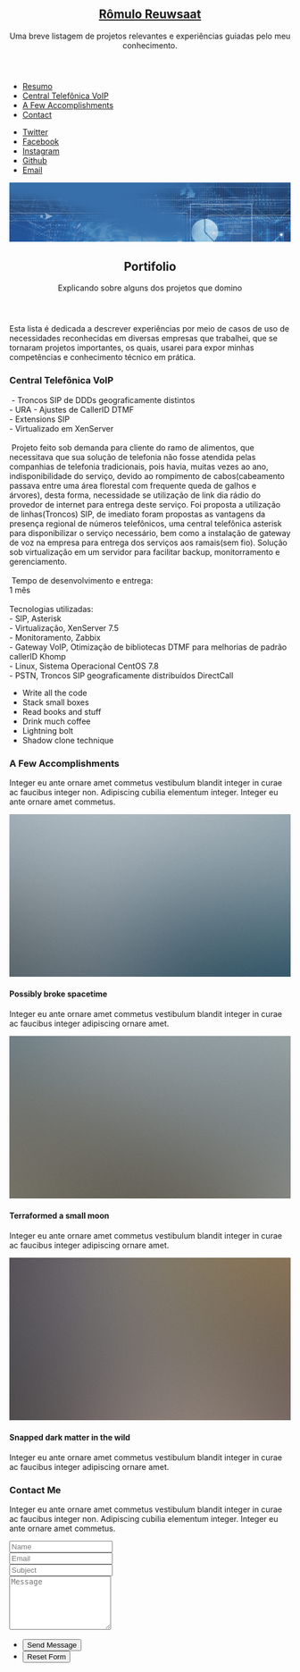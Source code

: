 <!DOCTYPE HTML>
<html>
    <body class="is-preload"> 
        <!-- Header -->         
        <section id="header"> 
            <header> <span class="image avatar"><img src="https://rr.meineautomatichaus.de/images/avatar.jpg" alt=""/></span> 
                <h1 id="logo"><a href="#">Rômulo Reuwsaat</a></h1> 
                <p>Uma breve listagem de projetos relevantes e experiências guiadas pelo meu conhecimento.</p> 
            </header>             
            <nav id="nav"> 
                <ul> 
                    <li>
                        <a href="#one" class="active">Resumo</a>
                    </li>                     
                    <li>
                        <a href="#two">Central Telefônica VoIP</a>
                    </li>                     
                    <li>
                        <a href="#three">A Few Accomplishments</a>
                    </li>                     
                    <li>
                        <a href="#four">Contact</a>
                    </li>                     
                </ul>                 
            </nav>             
            <footer> 
                <ul class="icons"> 
                    <li>
                        <a href="#" class="icon brands fa-twitter"><span class="label">Twitter</span></a>
                    </li>                     
                    <li>
                        <a href="#" class="icon brands fa-facebook-f"><span class="label">Facebook</span></a>
                    </li>                     
                    <li>
                        <a href="#" class="icon brands fa-instagram"><span class="label">Instagram</span></a>
                    </li>                     
                    <li>
                        <a href="#" class="icon brands fa-github"><span class="label">Github</span></a>
                    </li>                     
                    <li>
                        <a href="#" class="icon solid fa-envelope"><span class="label">Email</span></a>
                    </li>                     
                </ul>                 
            </footer>             
        </section>         
        <!-- Wrapper -->         
        <div id="wrapper"> 
            <!-- Main -->             
            <div id="main"> 
                <!-- One -->                 
                <section id="one"> 
                    <div class="image main" data-position="center"> 
                        <img src="images/banner.jpg" alt=""/> 
                    </div>                     
                    <div class="container"> 
                        <header class="major"> 
                            <h2>Portifolio</h2> 
                            <p>Explicando sobre alguns dos projetos que domino</p> 
                        </header>                         
                        <p>Esta lista é dedicada a descrever experiências por meio de casos de uso de necessidades reconhecidas em diversas empresas que trabalhei, que se tornaram projetos importantes, os quais, usarei para expor minhas competências e conhecimento técnico em prática.</p> 
                    </div>                     
                </section>                 
                <!-- Two -->                 
                <section id="two"> 
                    <div class="container"> 
                        <h3>Central Telefônica VoIP</h3> 
                        <p>&nbsp;- Troncos SIP de DDDs geograficamente distintos<br>- URA
- Ajustes de CallerID DTMF<br>- Extensions SIP<br>-  Virtualizado em XenServer<br><br>&nbsp;Projeto feito sob demanda para cliente do ramo de alimentos, que necessitava que sua solução de telefonia não fosse atendida pelas companhias de telefonia tradicionais, pois havia, muitas vezes ao ano, indisponibilidade do serviço, devido ao rompimento de cabos(cabeamento passava entre uma área florestal com frequente queda de galhos e árvores), desta forma, necessidade se utilização de link dia rádio do provedor de internet para entrega deste serviço.
Foi proposta a utilização de linhas(Troncos) SIP,  de imediato foram propostas as vantagens da presença regional de números telefônicos, uma central telefônica asterisk para disponibilizar o serviço necessário, bem como a instalação de gateway de voz na empresa para entrega dos serviços aos ramais(sem fio).
Solução sob virtualização em um servidor para facilitar backup, monitorramento e gerenciamento.<br><br>&nbsp;Tempo de desenvolvimento e entrega:<br>1 mês<br><br>Tecnologias utilizadas:<br>- SIP, Asterisk<br>- Virtualização, XenServer 7.5<br>- Monitoramento, Zabbix<br>- Gateway VoIP, Otimização de bibliotecas DTMF para melhorias de padrão callerID Khomp<br>- Linux, Sistema Operacional CentOS 7.8<br>- PSTN, Troncos SIP geograficamente distribuídos DirectCall</p> 
                        <ul class="feature-icons"> 
                            <li class="icon solid fa-code">Write all the code</li>                             
                            <li class="icon solid fa-cubes">Stack small boxes</li>                             
                            <li class="icon solid fa-book">Read books and stuff</li>                             
                            <li class="icon solid fa-coffee">Drink much coffee</li>                             
                            <li class="icon solid fa-bolt">Lightning bolt</li>                             
                            <li class="icon solid fa-users">Shadow clone technique</li>                             
                        </ul>                         
                    </div>                     
                </section>                 
                <!-- Three -->                 
                <section id="three"> 
                    <div class="container"> 
                        <h3>A Few Accomplishments</h3> 
                        <p>Integer eu ante ornare amet commetus vestibulum blandit integer in curae ac faucibus integer non. Adipiscing cubilia elementum integer. Integer eu ante ornare amet commetus.</p> 
                        <div class="features"> 
                            <article> <a href="#" class="image"><img src="images/pic01.jpg" alt=""/></a> 
                                <div class="inner"> 
                                    <h4>Possibly broke spacetime</h4> 
                                    <p>Integer eu ante ornare amet commetus vestibulum blandit integer in curae ac faucibus integer adipiscing ornare amet.</p> 
                                </div>                                 
                            </article>                             
                            <article> <a href="#" class="image"><img src="images/pic02.jpg" alt=""/></a> 
                                <div class="inner"> 
                                    <h4>Terraformed a small moon</h4> 
                                    <p>Integer eu ante ornare amet commetus vestibulum blandit integer in curae ac faucibus integer adipiscing ornare amet.</p> 
                                </div>                                 
                            </article>                             
                            <article> <a href="#" class="image"><img src="images/pic03.jpg" alt=""/></a> 
                                <div class="inner"> 
                                    <h4>Snapped dark matter in the wild</h4> 
                                    <p>Integer eu ante ornare amet commetus vestibulum blandit integer in curae ac faucibus integer adipiscing ornare amet.</p> 
                                </div>                                 
                            </article>                             
                        </div>                         
                    </div>                     
                </section>                 
                <!-- Four -->                 
                <section id="four"> 
                    <div class="container"> 
                        <h3>Contact Me</h3> 
                        <p>Integer eu ante ornare amet commetus vestibulum blandit integer in curae ac faucibus integer non. Adipiscing cubilia elementum integer. Integer eu ante ornare amet commetus.</p> 
                        <form method="post" action="#"> 
                            <div class="row gtr-uniform"> 
                                <div class="col-6 col-12-xsmall">
                                    <input type="text" name="name" id="name" placeholder="Name"/>
                                </div>                                 
                                <div class="col-6 col-12-xsmall">
                                    <input type="email" name="email" id="email" placeholder="Email"/>
                                </div>                                 
                                <div class="col-12">
                                    <input type="text" name="subject" id="subject" placeholder="Subject"/>
                                </div>                                 
                                <div class="col-12">
                                    <textarea name="message" id="message" placeholder="Message" rows="6"></textarea>
                                </div>                                 
                                <div class="col-12"> 
                                    <ul class="actions"> 
                                        <li>
                                            <input type="submit" class="primary" value="Send Message"/>
                                        </li>                                         
                                        <li>
                                            <input type="reset" value="Reset Form"/>
                                        </li>                                         
                                    </ul>                                     
                                </div>                                 
                            </div>                             
                        </form>                         
                    </div>                     
                </section>                 
                <!-- Five -->                 
                <!--
							<section id="five">
								<div class="container">
									<h3>Elements</h3>

									<section>
										<h4>Text</h4>
										<p>This is <b>bold</b> and this is <strong>strong</strong>. This is <i>italic</i> and this is <em>emphasized</em>.
										This is <sup>superscript</sup> text and this is <sub>subscript</sub> text.
										This is <u>underlined</u> and this is code: <code>for (;;) { ... }</code>. Finally, <a href="#">this is a link</a>.</p>
										<hr />
										<header>
											<h4>Heading with a Subtitle</h4>
											<p>Lorem ipsum dolor sit amet nullam id egestas urna aliquam</p>
										</header>
										<p>Nunc lacinia ante nunc ac lobortis. Interdum adipiscing gravida odio porttitor sem non mi integer non faucibus ornare mi ut ante amet placerat aliquet. Volutpat eu sed ante lacinia sapien lorem accumsan varius montes viverra nibh in adipiscing blandit tempus accumsan.</p>
										<header>
											<h5>Heading with a Subtitle</h5>
											<p>Lorem ipsum dolor sit amet nullam id egestas urna aliquam</p>
										</header>
										<p>Nunc lacinia ante nunc ac lobortis. Interdum adipiscing gravida odio porttitor sem non mi integer non faucibus ornare mi ut ante amet placerat aliquet. Volutpat eu sed ante lacinia sapien lorem accumsan varius montes viverra nibh in adipiscing blandit tempus accumsan.</p>
										<hr />
										<h2>Heading Level 2</h2>
										<h3>Heading Level 3</h3>
										<h4>Heading Level 4</h4>
										<h5>Heading Level 5</h5>
										<h6>Heading Level 6</h6>
										<hr />
										<h5>Blockquote</h5>
										<blockquote>Fringilla nisl. Donec accumsan interdum nisi, quis tincidunt felis sagittis eget tempus euismod. Vestibulum ante ipsum primis in faucibus vestibulum. Blandit adipiscing eu felis iaculis volutpat ac adipiscing accumsan faucibus. Vestibulum ante ipsum primis in faucibus lorem ipsum dolor sit amet nullam adipiscing eu felis.</blockquote>
										<h5>Preformatted</h5>
										<pre><code>i = 0;

while (!deck.isInOrder()) {
    print 'Iteration ' + i;
    deck.shuffle();
    i++;
}

print 'It took ' + i + ' iterations to sort the deck.';</code></pre>
									</section>

									<section>
										<h4>Lists</h4>
										<div class="row">
											<div class="col-6 col-12-xsmall">
												<h5>Unordered</h5>
												<ul>
													<li>Dolor pulvinar etiam magna etiam.</li>
													<li>Sagittis adipiscing lorem eleifend.</li>
													<li>Felis enim feugiat dolore viverra.</li>
												</ul>
												<h5>Alternate</h5>
												<ul class="alt">
													<li>Dolor pulvinar etiam magna etiam.</li>
													<li>Sagittis adipiscing lorem eleifend.</li>
													<li>Felis enim feugiat dolore viverra.</li>
												</ul>
											</div>
											<div class="col-6 col-12-xsmall">
												<h5>Ordered</h5>
												<ol>
													<li>Dolor pulvinar etiam magna etiam.</li>
													<li>Etiam vel felis at lorem sed viverra.</li>
													<li>Felis enim feugiat dolore viverra.</li>
													<li>Dolor pulvinar etiam magna etiam.</li>
													<li>Etiam vel felis at lorem sed viverra.</li>
													<li>Felis enim feugiat dolore viverra.</li>
												</ol>
												<h5>Icons</h5>
												<ul class="icons">
													<li><a href="#" class="icon brands fa-twitter"><span class="label">Twitter</span></a></li>
													<li><a href="#" class="icon brands fa-facebook-f"><span class="label">Facebook</span></a></li>
													<li><a href="#" class="icon brands fa-instagram"><span class="label">Instagram</span></a></li>
													<li><a href="#" class="icon brands fa-github"><span class="label">Github</span></a></li>
													<li><a href="#" class="icon brands fa-dribbble"><span class="label">Dribbble</span></a></li>
													<li><a href="#" class="icon brands fa-tumblr"><span class="label">Tumblr</span></a></li>
												</ul>
											</div>
										</div>
										<h5>Actions</h5>
										<ul class="actions">
											<li><a href="#" class="button primary">Default</a></li>
											<li><a href="#" class="button">Default</a></li>
											<li><a href="#" class="button alt">Default</a></li>
										</ul>
										<ul class="actions small">
											<li><a href="#" class="button primary small">Small</a></li>
											<li><a href="#" class="button small">Small</a></li>
											<li><a href="#" class="button alt small">Small</a></li>
										</ul>
										<div class="row">
											<div class="col-3 col-6-medium col-12-xsmall">
												<ul class="actions stacked">
													<li><a href="#" class="button primary">Default</a></li>
													<li><a href="#" class="button">Default</a></li>
													<li><a href="#" class="button alt">Default</a></li>
												</ul>
											</div>
											<div class="col-3 col-6 col-12-xsmall">
												<ul class="actions stacked">
													<li><a href="#" class="button primary small">Small</a></li>
													<li><a href="#" class="button small">Small</a></li>
													<li><a href="#" class="button alt small">Small</a></li>
												</ul>
											</div>
											<div class="col-3 col-6-medium col-12-xsmall">
												<ul class="actions stacked">
													<li><a href="#" class="button primary fit">Default</a></li>
													<li><a href="#" class="button fit">Default</a></li>
													<li><a href="#" class="button alt fit">Default</a></li>
												</ul>
											</div>
											<div class="col-3 col-6-medium col-12-xsmall">
												<ul class="actions stacked">
													<li><a href="#" class="button primary small fit">Small</a></li>
													<li><a href="#" class="button small fit">Small</a></li>
													<li><a href="#" class="button alt small fit">Small</a></li>
												</ul>
											</div>
										</div>
									</section>

									<section>
										<h4>Table</h4>
										<h5>Default</h5>
										<div class="table-wrapper">
											<table>
												<thead>
													<tr>
														<th>Name</th>
														<th>Description</th>
														<th>Price</th>
													</tr>
												</thead>
												<tbody>
													<tr>
														<td>Item One</td>
														<td>Ante turpis integer aliquet porttitor.</td>
														<td>29.99</td>
													</tr>
													<tr>
														<td>Item Two</td>
														<td>Vis ac commodo adipiscing arcu aliquet.</td>
														<td>19.99</td>
													</tr>
													<tr>
														<td>Item Three</td>
														<td> Morbi faucibus arcu accumsan lorem.</td>
														<td>29.99</td>
													</tr>
													<tr>
														<td>Item Four</td>
														<td>Vitae integer tempus condimentum.</td>
														<td>19.99</td>
													</tr>
													<tr>
														<td>Item Five</td>
														<td>Ante turpis integer aliquet porttitor.</td>
														<td>29.99</td>
													</tr>
												</tbody>
												<tfoot>
													<tr>
														<td colspan="2"></td>
														<td>100.00</td>
													</tr>
												</tfoot>
											</table>
										</div>

										<h5>Alternate</h5>
										<div class="table-wrapper">
											<table class="alt">
												<thead>
													<tr>
														<th>Name</th>
														<th>Description</th>
														<th>Price</th>
													</tr>
												</thead>
												<tbody>
													<tr>
														<td>Item One</td>
														<td>Ante turpis integer aliquet porttitor.</td>
														<td>29.99</td>
													</tr>
													<tr>
														<td>Item Two</td>
														<td>Vis ac commodo adipiscing arcu aliquet.</td>
														<td>19.99</td>
													</tr>
													<tr>
														<td>Item Three</td>
														<td> Morbi faucibus arcu accumsan lorem.</td>
														<td>29.99</td>
													</tr>
													<tr>
														<td>Item Four</td>
														<td>Vitae integer tempus condimentum.</td>
														<td>19.99</td>
													</tr>
													<tr>
														<td>Item Five</td>
														<td>Ante turpis integer aliquet porttitor.</td>
														<td>29.99</td>
													</tr>
												</tbody>
												<tfoot>
													<tr>
														<td colspan="2"></td>
														<td>100.00</td>
													</tr>
												</tfoot>
											</table>
										</div>
									</section>

									<section>
										<h4>Buttons</h4>
										<ul class="actions">
											<li><a href="#" class="button primary">Primary</a></li>
											<li><a href="#" class="button">Default</a></li>
											<li><a href="#" class="button alt">Alternate</a></li>
										</ul>
										<ul class="actions">
											<li><a href="#" class="button primary large">Large</a></li>
											<li><a href="#" class="button">Default</a></li>
											<li><a href="#" class="button alt small">Small</a></li>
										</ul>
										<ul class="actions fit">
											<li><a href="#" class="button primary fit">Fit</a></li>
											<li><a href="#" class="button fit">Fit</a></li>
											<li><a href="#" class="button alt fit">Fit</a></li>
										</ul>
										<ul class="actions fit small">
											<li><a href="#" class="button primary fit small">Fit + Small</a></li>
											<li><a href="#" class="button fit small">Fit + Small</a></li>
											<li><a href="#" class="button alt fit small">Fit + Small</a></li>
										</ul>
										<ul class="actions">
											<li><a href="#" class="button primary icon solid fa-download">Icon</a></li>
											<li><a href="#" class="button icon solid fa-download">Icon</a></li>
											<li><a href="#" class="button alt icon solid fa-check">Icon</a></li>
										</ul>
										<ul class="actions">
											<li><span class="button primary disabled">Primary</span></li>
											<li><span class="button disabled">Default</span></li>
											<li><span class="button alt disabled">Alternate</span></li>
										</ul>
									</section>

									<section>
										<h4>Form</h4>
										<form method="post" action="#">
											<div class="row gtr-uniform">
												<div class="col-6 col-12-xsmall">
													<input type="text" name="demo-name" id="demo-name" value="" placeholder="Name" />
												</div>
												<div class="col-6 col-12-xsmall">
													<input type="email" name="demo-email" id="demo-email" value="" placeholder="Email" />
												</div>
												<div class="col-12">
													<select name="demo-category" id="demo-category">
														<option value="">- Category -</option>
														<option value="1">Manufacturing</option>
														<option value="1">Shipping</option>
														<option value="1">Administration</option>
														<option value="1">Human Resources</option>
													</select>
												</div>
												<div class="col-4 col-12-medium">
													<input type="radio" id="demo-priority-low" name="demo-priority" checked>
													<label for="demo-priority-low">Low Priority</label>
												</div>
												<div class="col-4 col-12-medium">
													<input type="radio" id="demo-priority-normal" name="demo-priority">
													<label for="demo-priority-normal">Normal Priority</label>
												</div>
												<div class="col-4 col-12-medium">
													<input type="radio" id="demo-priority-high" name="demo-priority">
													<label for="demo-priority-high">High Priority</label>
												</div>
												<div class="col-6 col-12-medium">
													<input type="checkbox" id="demo-copy" name="demo-copy">
													<label for="demo-copy">Email me a copy of this message</label>
												</div>
												<div class="col-6 col-12-medium">
													<input type="checkbox" id="demo-human" name="demo-human" checked>
													<label for="demo-human">I am a human and not a robot</label>
												</div>
												<div class="col-12">
													<textarea name="demo-message" id="demo-message" placeholder="Enter your message" rows="6"></textarea>
												</div>
												<div class="col-12">
													<ul class="actions">
														<li><input type="submit" value="Send Message" /></li>
														<li><input type="reset" value="Reset" class="alt" /></li>
													</ul>
												</div>
											</div>
										</form>
									</section>

									<section>
										<h4>Image</h4>
										<h5>Fit</h5>
										<span class="image fit"><img src="images/banner.jpg" alt="" /></span>
										<div class="box alt">
											<div class="row gtr-50 gtr-uniform">
												<div class="col-4"><span class="image fit"><img src="images/pic01.jpg" alt="" /></span></div>
												<div class="col-4"><span class="image fit"><img src="images/pic02.jpg" alt="" /></span></div>
												<div class="col-4"><span class="image fit"><img src="images/pic03.jpg" alt="" /></span></div>
												<div class="col-4"><span class="image fit"><img src="images/pic02.jpg" alt="" /></span></div>
												<div class="col-4"><span class="image fit"><img src="images/pic03.jpg" alt="" /></span></div>
												<div class="col-4"><span class="image fit"><img src="images/pic01.jpg" alt="" /></span></div>
												<div class="col-4"><span class="image fit"><img src="images/pic03.jpg" alt="" /></span></div>
												<div class="col-4"><span class="image fit"><img src="images/pic01.jpg" alt="" /></span></div>
												<div class="col-4"><span class="image fit"><img src="images/pic02.jpg" alt="" /></span></div>
											</div>
										</div>
										<h5>Left &amp; Right</h5>
										<p><span class="image left"><img src="images/avatar.jpg" alt="" /></span>Fringilla nisl. Donec accumsan interdum nisi, quis tincidunt felis sagittis eget. tempus euismod. Vestibulum ante ipsum primis in faucibus vestibulum. Blandit adipiscing eu felis iaculis volutpat ac adipiscing accumsan eu faucibus. Integer ac pellentesque praesent tincidunt felis sagittis eget. tempus euismod. Vestibulum ante ipsum primis in faucibus vestibulum. Blandit adipiscing eu felis iaculis volutpat ac adipiscing accumsan eu faucibus. Integer ac pellentesque praesent. Donec accumsan interdum nisi, quis tincidunt felis sagittis eget. tempus euismod. Vestibulum ante ipsum primis in faucibus vestibulum. Blandit adipiscing eu felis iaculis volutpat ac adipiscing accumsan eu faucibus. Integer ac pellentesque praesent tincidunt felis sagittis eget. tempus euismod. Vestibulum ante ipsum primis in faucibus vestibulum. Blandit adipiscing eu felis iaculis volutpat ac adipiscing accumsan eu faucibus. Integer ac pellentesque praesent.</p>
										<p><span class="image right"><img src="images/avatar.jpg" alt="" /></span>Fringilla nisl. Donec accumsan interdum nisi, quis tincidunt felis sagittis eget. tempus euismod. Vestibulum ante ipsum primis in faucibus vestibulum. Blandit adipiscing eu felis iaculis volutpat ac adipiscing accumsan eu faucibus. Integer ac pellentesque praesent tincidunt felis sagittis eget. tempus euismod. Vestibulum ante ipsum primis in faucibus vestibulum. Blandit adipiscing eu felis iaculis volutpat ac adipiscing accumsan eu faucibus. Integer ac pellentesque praesent. Donec accumsan interdum nisi, quis tincidunt felis sagittis eget. tempus euismod. Vestibulum ante ipsum primis in faucibus vestibulum. Blandit adipiscing eu felis iaculis volutpat ac adipiscing accumsan eu faucibus. Integer ac pellentesque praesent tincidunt felis sagittis eget. tempus euismod. Vestibulum ante ipsum primis in faucibus vestibulum. Blandit adipiscing eu felis iaculis volutpat ac adipiscing accumsan eu faucibus. Integer ac pellentesque praesent.</p>
									</section>

								</div>
							</section>
						-->                 
            </div>             
            <!-- Footer -->             
            <section id="footer"> 
                <div class="container"> 
                    <ul class="copyright"> 
                        <li>&copy; Untitled. All rights reserved.</li>
                        <li>Design: <a href="http://html5up.net">HTML5 UP</a>
                        </li>                         
                    </ul>                     
                </div>                 
            </section>             
        </div>         
        <!-- Scripts -->         
        <script src="https://rr.meineautomatichaus.de/assets/js/jquery.min.js"></script>         
        <script src="https://rr.meineautomatichaus.de/assets/js/jquery.scrollex.min.js"></script>         
        <script src="https://rr.meineautomatichaus.de/assets/js/jquery.scrolly.min.js"></script>         
        <script src="https://rr.meineautomatichaus.de/assets/js/browser.min.js"></script>         
        <script src="https://rr.meineautomatichaus.de/assets/js/breakpoints.min.js"></script>         
        <script src="https://rr.meineautomatichaus.de/assets/js/util.js"></script>         
        <script src="https://rr.meineautomatichaus.de/assets/js/main.js"></script>         
    </body>     
</html>
